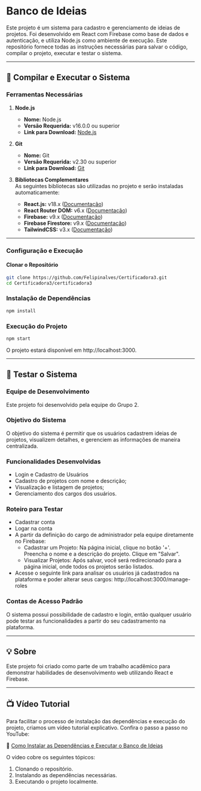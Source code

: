 # Banco de Ideias
Este projeto é um sistema para cadastro e gerenciamento de ideias de projetos. Foi desenvolvido em React com Firebase como base de dados e autenticação, e utiliza Node.js como ambiente de execução. Este repositório fornece todas as instruções necessárias para salvar o código, compilar o projeto, executar e testar o sistema.


---


## 🚀 Compilar e Executar o Sistema

### Ferramentas Necessárias

1. **Node.js**  
   - **Nome:** Node.js  
   - **Versão Requerida:** v16.0.0 ou superior  
   - **Link para Download:** [Node.js](https://nodejs.org/)

2. **Git**
   - **Nome:** Git
   - **Versão Requerida:** v2.30 ou superior
   - **Link para Download:** [Git](https://git-scm.com)

2. **Bibliotecas Complementares**  
   As seguintes bibliotecas são utilizadas no projeto e serão instaladas automaticamente:
   - **React.js:** v18.x ([Documentação](https://reactjs.org/docs/getting-started.html))
   - **React Router DOM:** v6.x ([Documentação](https://reactrouter.com/))
   - **Firebase:** v9.x ([Documentação](https://firebase.google.com/))
   - **Firebase Firestore:** v9.x ([Documentação](https://firebase.google.com/docs/firestore))
   - **TailwindCSS:** v3.x ([Documentação](https://tailwindcss.com/))

---

### Configuração e Execução

#### Clonar o Repositório

```bash
git clone https://github.com/Felipinalves/Certificadora3.git
cd Certificadora3/certificadora3
```

### Instalação de Dependências

```bash
npm install
```

### Execução do Projeto

```bash
npm start
```

O projeto estará disponível em http://localhost:3000.


---


## 🧪 Testar o Sistema

### Equipe de Desenvolvimento
Este projeto foi desenvolvido pela equipe do Grupo 2.

### Objetivo do Sistema
O objetivo do sistema é permitir que os usuários cadastrem ideias de projetos, visualizem detalhes, e gerenciem as informações de maneira centralizada.

### Funcionalidades Desenvolvidas
- Login e Cadastro de Usuários
- Cadastro de projetos com nome e descrição;
- Visualização e listagem de projetos;
- Gerenciamento dos cargos dos usuários.

### Roteiro para Testar
- Cadastrar conta
- Logar na conta
- A partir da definição do cargo de administrador pela equipe diretamente no Firebase:
   - Cadastrar um Projeto:
      Na página inicial, clique no botão '+'.
      Preencha o nome e a descrição do projeto.
      Clique em "Salvar".
   - Visualizar Projetos:
      Após salvar, você será redirecionado para a página inicial, onde todos os projetos serão listados.
- Acesse o seguinte link para analisar os usuários já cadastrados na plataforma e poder alterar seus cargos:
     http://localhost:3000/manage-roles

### Contas de Acesso Padrão
O sistema possui possibilidade de cadastro e login, então qualquer usuário pode testar as funcionalidades a partir do seu cadastramento na plataforma.


---


## 💡 Sobre
Este projeto foi criado como parte de um trabalho acadêmico para demonstrar habilidades de desenvolvimento web utilizando React e Firebase. 


---


## 📺 Vídeo Tutorial

Para facilitar o processo de instalação das dependências e execução do projeto, criamos um vídeo tutorial explicativo. Confira o passo a passo no YouTube:  

🔗 [Como Instalar as Dependências e Executar o Banco de Ideias](https://www.youtube.com/link-do-video)

O vídeo cobre os seguintes tópicos:
1. Clonando o repositório.
2. Instalando as dependências necessárias.
3. Executando o projeto localmente.
